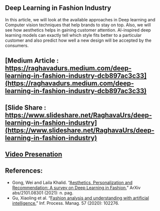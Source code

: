 Deep Learning in Fashion Industry
-
In this article, we will look at the available approaches in Deep learning and Computer vision techniques that help brands to stay on top. Also, we will see how aesthetics helps in gaining customer attention. AI-inspired deep learning models can exactly tell which style fits better to a particular customer and also predict how well a new design will be accepted by the consumers.

[Medium Article : https://raghavadurs.medium.com/deep-learning-in-fashion-industry-dcb897ac3c33](https://raghavadurs.medium.com/deep-learning-in-fashion-industry-dcb897ac3c33)
-
[Slide Share : https://www.slideshare.net/RaghavaUrs/deep-learning-in-fashion-industry](https://www.slideshare.net/RaghavaUrs/deep-learning-in-fashion-industry)
-
[Video Presenation](https://github.com/raghavadevarajeurs/DeepLearning/blob/main/ShortStoryAssignment/Deep%20Learning%20in%20Fashion%20Industry_Raghava.mp4)
-

References:
-
* Gong, Wei and Laila Khalid. “[Aesthetics, Personalization and Recommendation: A survey on Deep Learning in Fashion.](https://arxiv.org/pdf/2101.08301.pdf)” ArXiv abs/2101.08301 (2021): n. pag.
* Gu, Xiaoling et al. “[Fashion analysis and understanding with artificial intelligence.](https://www.sciencedirect.com/science/article/abs/pii/S0306457319315511)” Inf. Process. Manag. 57 (2020): 102276.
